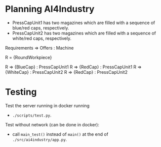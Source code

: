 # Planning AI4Industry

* PressCapUnit1 has two magazines which are filled with a sequence of blue/red caps, respectively.
* PressCapUnit2 has two magazines which are filled with a sequence of white/red caps, respectively.

Requirements => Offers : Machine

R = {RoundWorkpiece}

R => {BlueCap} : PressCapUnit1
R => {RedCap} : PressCapUnit1
R => {WhiteCap} : PressCapUnit2
R => {RedCap} : PressCapUnit2

# Testing

Test the server running in docker running
* `./scripts/test.py`.

Test without network (can be done in docker):
* call `main_test()` instead of `main()` at the end of `./src/ai4industry/app.py`.

